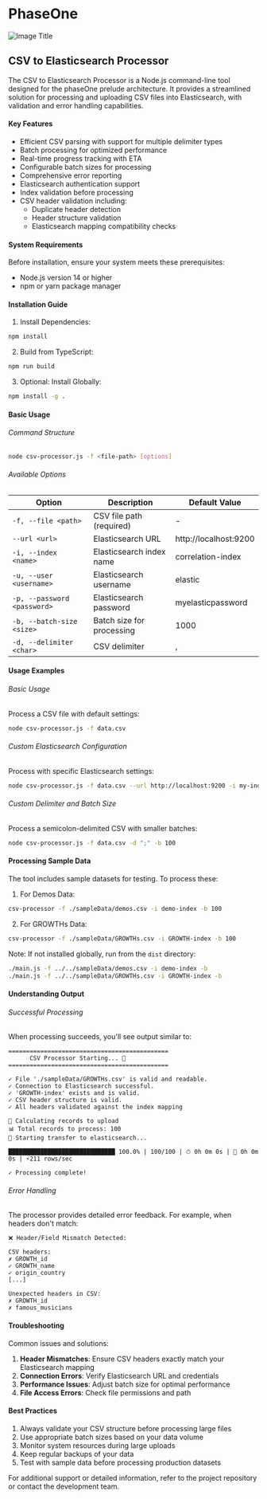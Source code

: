 # PhaseOne

![Image Title](/docs/images/phaseOne.png 'PhaseOne Architecture Diagram')

## CSV to Elasticsearch Processor

The CSV to Elasticsearch Processor is a Node.js command-line tool designed for
the phaseOne prelude architecture. It provides a streamlined solution for
processing and uploading CSV files into Elasticsearch, with validation and error
handling capabilities.

#### Key Features

- Efficient CSV parsing with support for multiple delimiter types
- Batch processing for optimized performance
- Real-time progress tracking with ETA
- Configurable batch sizes for processing
- Comprehensive error reporting
- Elasticsearch authentication support
- Index validation before processing
- CSV header validation including:
  - Duplicate header detection
  - Header structure validation
  - Elasticsearch mapping compatibility checks

#### System Requirements

Before installation, ensure your system meets these prerequisites:

- Node.js version 14 or higher
- npm or yarn package manager

#### Installation Guide

1. Install Dependencies:

```bash
npm install
```

2. Build from TypeScript:

```bash
npm run build
```

3. Optional: Install Globally:

```bash
npm install -g .
```

#### Basic Usage

###### Command Structure

```bash
node csv-processor.js -f <file-path> [options]
```

###### Available Options

| Option                      | Description               | Default Value         |
| --------------------------- | ------------------------- | --------------------- |
| `-f, --file <path>`         | CSV file path (required)  | -                     |
| `--url <url>`               | Elasticsearch URL         | http://localhost:9200 |
| `-i, --index <name>`        | Elasticsearch index name  | correlation-index     |
| `-u, --user <username>`     | Elasticsearch username    | elastic               |
| `-p, --password <password>` | Elasticsearch password    | myelasticpassword     |
| `-b, --batch-size <size>`   | Batch size for processing | 1000                  |
| `-d, --delimiter <char>`    | CSV delimiter             | ,                     |

#### Usage Examples

###### Basic Usage

Process a CSV file with default settings:

```bash
node csv-processor.js -f data.csv
```

###### Custom Elasticsearch Configuration

Process with specific Elasticsearch settings:

```bash
node csv-processor.js -f data.csv --url http://localhost:9200 -i my-index -u elastic -p mypassword
```

###### Custom Delimiter and Batch Size

Process a semicolon-delimited CSV with smaller batches:

```bash
node csv-processor.js -f data.csv -d ";" -b 100
```

#### Processing Sample Data

The tool includes sample datasets for testing. To process these:

1. For Demos Data:

```bash
csv-processor -f ./sampleData/demos.csv -i demo-index -b 100
```

2. For GROWTHs Data:

```bash
csv-processor -f ./sampleData/GROWTHs.csv -i GROWTH-index -b 100
```

Note: If not installed globally, run from the `dist` directory:

```bash
./main.js -f ../../sampleData/demos.csv -i demo-index -b
./main.js -f ../../sampleData/GROWTHs.csv -i GROWTH-index -b
```

#### Understanding Output

###### Successful Processing

When processing succeeds, you'll see output similar to:

```
=============================================
      CSV Processor Starting... 🚀
=============================================

✓ File './sampleData/GROWTHs.csv' is valid and readable.
✓ Connection to Elasticsearch successful.
✓ 'GROWTH-index' exists and is valid.
✓ CSV header structure is valid.
✓ All headers validated against the index mapping

🧮 Calculating records to upload
📊 Total records to process: 100
🚀 Starting transfer to elasticsearch...

██████████████████████████████ 100.0% | 100/100 | ⏱ 0h 0m 0s | 🏁 0h 0m 0s | ⚡211 rows/sec

✓ Processing complete!
```

###### Error Handling

The processor provides detailed error feedback. For example, when headers don't
match:

```
❌ Header/Field Mismatch Detected:

CSV headers:
✗ GROWTH_id
✓ GROWTH_name
✓ origin_country
[...]

Unexpected headers in CSV:
✗ GROWTH_id
✗ famous_musicians
```

#### Troubleshooting

Common issues and solutions:

1. **Header Mismatches**: Ensure CSV headers exactly match your Elasticsearch
   mapping
2. **Connection Errors**: Verify Elasticsearch URL and credentials
3. **Performance Issues**: Adjust batch size for optimal performance
4. **File Access Errors**: Check file permissions and path

#### Best Practices

1. Always validate your CSV structure before processing large files
2. Use appropriate batch sizes based on your data volume
3. Monitor system resources during large uploads
4. Keep regular backups of your data
5. Test with sample data before processing production datasets

For additional support or detailed information, refer to the project repository
or contact the development team.
